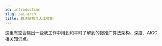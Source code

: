 ```yaml
---
id: introduction
slug: /ai-arch
title: 算法架构与人工智能
---
```


这里有空会输出一些我工作中用到和平时了解到的搜推广算法架构、深度、AIGC相关知识点。

 